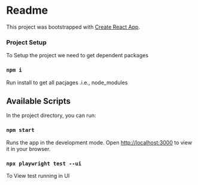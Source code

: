 # Readme

This project was bootstrapped with [Create React App](https://github.com/facebook/create-react-app).

### Project Setup

To Setup the project we need to get dependent packages

### `npm i`
Run install to get all pacjages .i.e., node_modules 

## Available Scripts

In the project directory, you can run:

### `npm start`

Runs the app in the development mode.
Open [http://localhost:3000](http://localhost:3000) to view it in your browser.

### `npx playwright test --ui`

To View test running in UI
